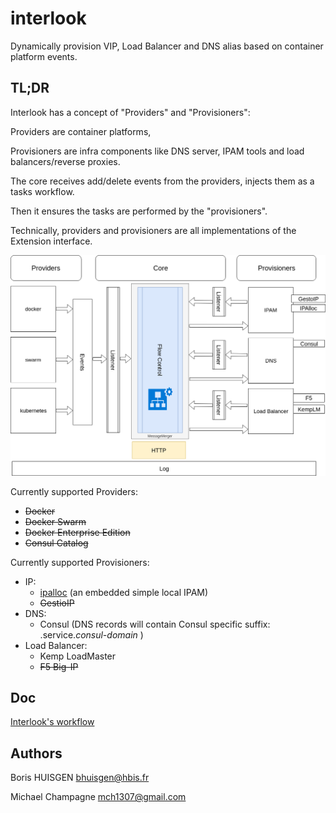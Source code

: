 # interlook

Dynamically provision VIP, Load Balancer and DNS alias based on container platform events.

## TL;DR

Interlook has a concept of "Providers" and "Provisioners": 

Providers are container platforms, 

Provisioners are infra components like DNS server, IPAM tools and load balancers/reverse proxies.

The core receives add/delete events from the providers, injects them as a tasks workflow. 

Then it ensures the tasks are performed by the "provisioners".

Technically, providers and provisioners are all implementations of the Extension interface.

![](./docs/interook-draw.png)


Currently supported Providers:
 * ~~Docker~~
 * ~~Docker Swarm~~
 * ~~Docker Enterprise Edition~~
 * ~~Consul Catalog~~

Currently supported Provisioners:
 * IP:
    * [ipalloc](./provisioner/ipam/ipalloc/README.md) (an embedded simple local IPAM)
    * ~~GestioIP~~
 * DNS:
    * Consul (DNS records will contain Consul specific suffix: .service._consul-domain_ )
 * Load Balancer:
    * Kemp LoadMaster
    * ~~F5 Big-IP~~ 

## Doc

[Interlook's workflow](./WORKFLOW.md)

## Authors

Boris HUISGEN <bhuisgen@hbis.fr>

Michael Champagne <mch1307@gmail.com>
